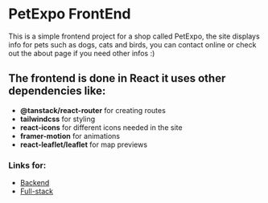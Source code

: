 # PetExpo FrontEnd

This is a simple frontend project for a shop called PetExpo, the site displays info for pets such as dogs, cats and birds, you can contact online or check out the about page if you need other infos :)

## The frontend is done in React it uses other dependencies like:

- **@tanstack/react-router** for creating routes
- **tailwindcss** for styling
- **react-icons** for different icons needed in the site
- **framer-motion** for animations
- **react-leaflet/leaflet** for map previews

### Links for:
 * [Backend](https://github.com/v4sj4n/PetExpo/tree/backend)
 * [Full-stack](https://github.com/v4sj4n/PetExpo/tree/full-stack)

